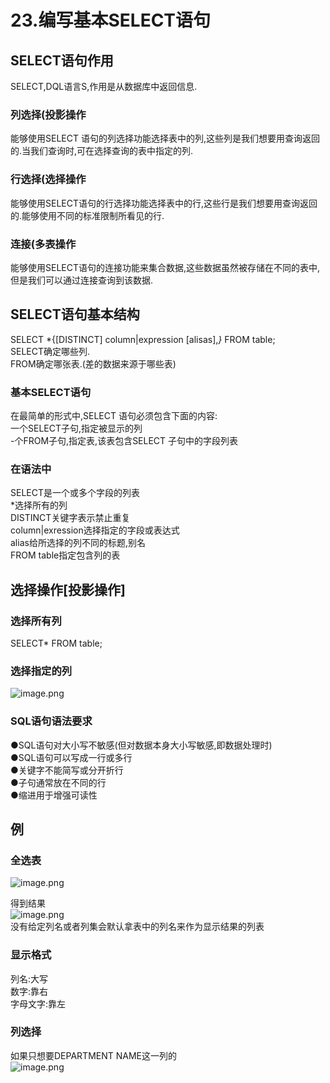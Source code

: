 # 23.编写基本SELECT语句

<a name="FyzSu"></a>
## SELECT语句作用
SELECT,DQL语言S,作用是从数据库中返回信息.
<a name="MRjnf"></a>
### 列选择(投影操作
能够使用SELECT 语句的列选择功能选择表中的列,这些列是我们想要用查询返回的.当我们查询时,可在选择查询的表中指定的列.
<a name="SF6QR"></a>
### 行选择(选择操作
能够使用SELECT语句的行选择功能选择表中的行,这些行是我们想要用查询返回的.能够使用不同的标准限制所看见的行.
<a name="5vwWs"></a>
### 连接(多表操作
能够使用SELECT语句的连接功能来集合数据,这些数据虽然被存储在不同的表中,<br />但是我们可以通过连接查询到该数据.
<a name="KWKu4"></a>
## SELECT语句基本结构
SELECT *{[DISTINCT] column|expression [alisas],_}_ FROM table;<br />SELECT确定哪些列.<br />FROM确定哪张表.(差的数据来源于哪些表)
<a name="y9yDw"></a>
### 基本SELECT语句
在最简单的形式中,SELECT 语句必须包含下面的内容:<br />一个SELECT子句,指定被显示的列<br />-个FROM子句,指定表,该表包含SELECT 子句中的字段列表
<a name="ULEhP"></a>
### 在语法中
SELECT是一个或多个字段的列表<br />*选择所有的列<br />DISTINCT关键字表示禁止重复<br />column|exression选择指定的字段或表达式<br />alias给所选择的列不同的标题,别名<br />FROM table指定包含列的表
<a name="JcPLx"></a>
## 选择操作[投影操作]
<a name="q7U2E"></a>
### 选择所有列
SELECT* FROM table;
<a name="C49T7"></a>
### 选择指定的列
![image.png](https://cdn.nlark.com/yuque/0/2019/png/349894/1560849579113-9d9a011f-6583-46ec-a5ee-25a664d82ee5.png#align=left&display=inline&height=42&name=image.png&originHeight=84&originWidth=593&size=29902&status=done&width=296.5)
<a name="QBq5N"></a>
### SQL语句语法要求
●SQL语句对大小写不敏感(但对数据本身大小写敏感,即数据处理时)<br />●SQL语句可以写成一行或多行<br />●关键字不能简写或分开折行<br />●子句通常放在不同的行<br />●缩进用于增强可读性

<a name="dKVq1"></a>
## 例
<a name="YZwUu"></a>
### 全选表
![image.png](https://cdn.nlark.com/yuque/0/2019/png/349894/1560849820868-4101066c-55ce-4785-a8a1-95e6001ce5ad.png#align=left&display=inline&height=260&name=image.png&originHeight=520&originWidth=897&size=189103&status=done&width=448.5)

得到结果<br />![image.png](https://cdn.nlark.com/yuque/0/2019/png/349894/1560849950434-fd1a116a-8fab-479b-b059-bfed7ef0a8ab.png#align=left&display=inline&height=311&name=image.png&originHeight=622&originWidth=595&size=211063&status=done&width=297.5)<br />没有给定列名或者列集会默认拿表中的列名来作为显示结果的列表
<a name="9ZVBY"></a>
### 显示格式
列名:大写<br />数字:靠右<br />字母文字:靠左
<a name="RPUvg"></a>
### 列选择
如果只想要DEPARTMENT NAME这一列的<br />![image.png](https://cdn.nlark.com/yuque/0/2019/png/349894/1560849999222-3a52c729-211d-45b0-89b8-1afccb7b00e4.png#align=left&display=inline&height=229&name=image.png&originHeight=457&originWidth=416&size=98989&status=done&width=208)
